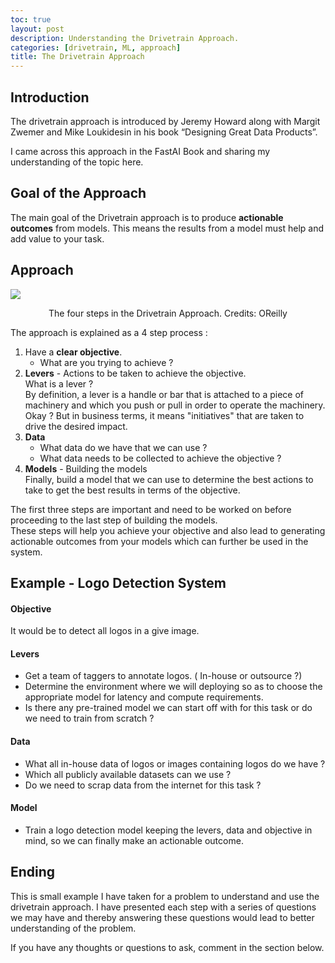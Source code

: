 ```yaml
---
toc: true
layout: post
description: Understanding the Drivetrain Approach.
categories: [drivetrain, ML, approach]
title: The Drivetrain Approach
---
```

## Introduction

The drivetrain approach is introduced by Jeremy Howard along with Margit Zwemer
and Mike Loukidesin in his book “Designing Great Data Products”.

I came across this approach in the FastAI Book and sharing my understanding of the topic here.

## Goal of the Approach

The main goal of the Drivetrain approach is to produce **actionable outcomes** from models. This means 
the results from a model must help and add value to your task.

## Approach

![](http://cdn.oreilly.com/radar/images/posts/0312-1-drivetrain-approach-lg.png)
<center>The four steps in the Drivetrain Approach. Credits: OReilly</center>

The approach is explained as a 4 step process :

1. Have a **clear objective**.
   - What are you trying to achieve ?
2. **Levers** - Actions to be taken to achieve the objective.  
   What is a lever ?  
   By definition, a lever is a handle or bar that is attached to a piece of machinery and which you push or pull in order to operate the machinery.  
   Okay ? But in business terms, it means "initiatives" that are taken to drive the desired impact.  
3. **Data** 
   - What data do we have that we can use ?
   - What data needs to be collected to achieve the objective ?
4. **Models** - Building the models  
   Finally, build a model that we can use to determine the best actions to take to get the best results in terms of the objective.

The first three steps are important and need to be worked on before proceeding to the last step of 
building the models.  
These steps will help you achieve your objective and also lead to generating actionable outcomes from your models which can further be used in the system.

## Example -  Logo Detection System

#### Objective 
   It would be to detect all logos in a give image.
#### Levers
- Get a team of taggers to annotate logos. ( In-house or outsource ?)
- Determine the environment where we will deploying so as to choose the appropriate model
  for latency and compute requirements.
- Is there any pre-trained model we can start off with for this task or do we need to train from scratch ?
  
#### Data
- What all in-house data of logos or images containing logos do we have ?
- Which all publicly available datasets can we use ?
- Do we need to scrap data from the internet for this task ?

#### Model
- Train a logo detection model keeping the levers, data and objective in mind, so we can finally make an actionable outcome.

## Ending

This is small example I have taken for a problem to understand and use the drivetrain approach.
I have presented each step with a series of questions we may have and thereby answering these questions would lead to better understanding of the problem.

If you have any thoughts or questions to ask, comment in the section below.